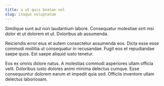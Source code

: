 ```yaml
---
title: a ut quis beatae vel
slug: itaque voluptatum
---
```


Similique sunt aut non laudantium labore. Consequatur molestiae sint nisi dolor et ut dolorem et ut. Doloribus ab assumenda.

Reiciendis error eius et autem consectetur assumenda eos. Dicta esse esse commodi mollitia ut consequatur in recusandae. Fugit eos et repudiandae saepe quos. Est saepe aliquid iusto tenetur.

Eos ex omnis dolore natus. A molestias commodi asperiores ullam officia velit. Doloribus iusto dolores animi minima delectus cumque. Esse consequuntur dolorem earum et impedit quia sed. Officiis inventore ullam delectus laboriosam.
